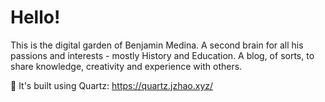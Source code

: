 # Hello! 

This is the digital garden of Benjamin Medina. 
A second brain for all his passions and interests - mostly History and Education. 
A blog, of sorts, to share knowledge, creativity and experience with others. 


🔗 It's built using Quartz: https://quartz.jzhao.xyz/

